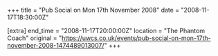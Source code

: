 +++
title = "Pub Social on Mon 17th November 2008"
date = "2008-11-17T18:30:00Z"

[extra]
end_time = "2008-11-17T20:00:00Z"
location = "The Phantom Coach"
original = "https://uwcs.co.uk/events/pub-social-on-mon-17th-november-2008-1474489013007/"
+++



